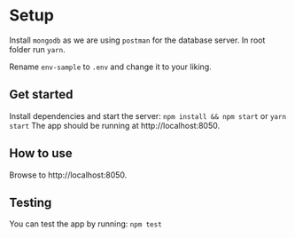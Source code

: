 # Setup

Install `mongodb` as we are using `postman` for the database server. In root folder run `yarn`.

Rename `env-sample` to `.env` and change it to your liking.

## Get started
Install dependencies and start the server: `npm install && npm start` or `yarn start` The app should be running at http://localhost:8050.

## How to use
Browse to http://localhost:8050.

## Testing
You can test the app by running: `npm test`